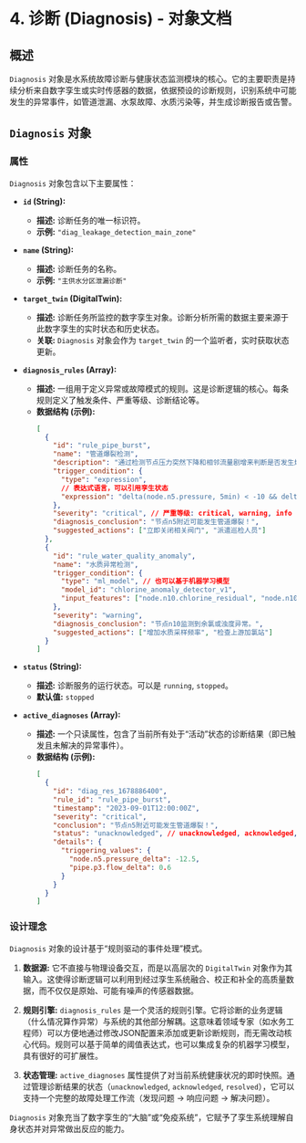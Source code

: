 # 4. 诊断 (Diagnosis) - 对象文档

## 概述

`Diagnosis` 对象是水系统故障诊断与健康状态监测模块的核心。它的主要职责是持续分析来自数字孪生或实时传感器的数据，依据预设的诊断规则，识别系统中可能发生的异常事件，如管道泄漏、水泵故障、水质污染等，并生成诊断报告或告警。

## `Diagnosis` 对象

### 属性

`Diagnosis` 对象包含以下主要属性：

*   **`id` (String):**
    *   **描述:** 诊断任务的唯一标识符。
    *   **示例:** `"diag_leakage_detection_main_zone"`

*   **`name` (String):**
    *   **描述:** 诊断任务的名称。
    *   **示例:** `"主供水分区泄漏诊断"`

*   **`target_twin` (DigitalTwin):**
    *   **描述:** 诊断任务所监控的数字孪生对象。诊断分析所需的数据主要来源于此数字孪生的实时状态和历史状态。
    *   **关联:** `Diagnosis` 对象会作为 `target_twin` 的一个监听者，实时获取状态更新。

*   **`diagnosis_rules` (Array<DiagnosisRule>):**
    *   **描述:** 一组用于定义异常或故障模式的规则。这是诊断逻辑的核心。每条规则定义了触发条件、严重等级、诊断结论等。
    *   **数据结构 (示例):**
        ```json
        [
          {
            "id": "rule_pipe_burst",
            "name": "管道爆裂检测",
            "description": "通过检测节点压力突然下降和相邻流量剧增来判断是否发生爆管。",
            "trigger_condition": {
              "type": "expression",
              // 表达式语言，可以引用孪生状态
              "expression": "delta(node.n5.pressure, 5min) < -10 && delta(pipe.p3.flow, 5min) > 0.5"
            },
            "severity": "critical", // 严重等级: critical, warning, info
            "diagnosis_conclusion": "节点n5附近可能发生管道爆裂！",
            "suggested_actions": ["立即关闭相关阀门", "派遣巡检人员"]
          },
          {
            "id": "rule_water_quality_anomaly",
            "name": "水质异常检测",
            "trigger_condition": {
              "type": "ml_model", // 也可以基于机器学习模型
              "model_id": "chlorine_anomaly_detector_v1",
              "input_features": ["node.n10.chlorine_residual", "node.n10.turbidity"]
            },
            "severity": "warning",
            "diagnosis_conclusion": "节点n10监测到余氯或浊度异常。",
            "suggested_actions": ["增加水质采样频率", "检查上游加氯站"]
          }
        ]
        ```

*   **`status` (String):**
    *   **描述:** 诊断服务的运行状态。可以是 `running`, `stopped`。
    *   **默认值:** `stopped`

*   **`active_diagnoses` (Array<DiagnosisResult>):**
    *   **描述:** 一个只读属性，包含了当前所有处于“活动”状态的诊断结果（即已触发且未解决的异常事件）。
    *   **数据结构 (示例):**
        ```json
        [
          {
            "id": "diag_res_1678886400",
            "rule_id": "rule_pipe_burst",
            "timestamp": "2023-09-01T12:00:00Z",
            "severity": "critical",
            "conclusion": "节点n5附近可能发生管道爆裂！",
            "status": "unacknowledged", // unacknowledged, acknowledged, resolved
            "details": {
              "triggering_values": {
                "node.n5.pressure_delta": -12.5,
                "pipe.p3.flow_delta": 0.6
              }
            }
          }
        ]
        ```

### 设计理念

`Diagnosis` 对象的设计基于“规则驱动的事件处理”模式。

1.  **数据源:** 它不直接与物理设备交互，而是以高层次的 `DigitalTwin` 对象作为其输入。这使得诊断逻辑可以利用到经过孪生系统融合、校正和补全的高质量数据，而不仅仅是原始、可能有噪声的传感器数据。

2.  **规则引擎:** `diagnosis_rules` 是一个灵活的规则引擎。它将诊断的业务逻辑（什么情况算作异常）与系统的其他部分解耦。这意味着领域专家（如水务工程师）可以方便地通过修改JSON配置来添加或更新诊断规则，而无需改动核心代码。规则可以基于简单的阈值表达式，也可以集成复杂的机器学习模型，具有很好的可扩展性。

3.  **状态管理:** `active_diagnoses` 属性提供了对当前系统健康状况的即时快照。通过管理诊断结果的状态（`unacknowledged`, `acknowledged`, `resolved`），它可以支持一个完整的故障处理工作流（发现问题 -> 响应问题 -> 解决问题）。

`Diagnosis` 对象充当了数字孪生的“大脑”或“免疫系统”，它赋予了孪生系统理解自身状态并对异常做出反应的能力。
